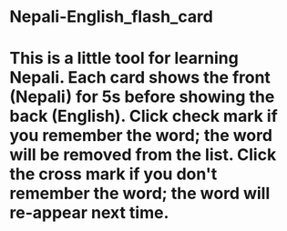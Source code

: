 # Nepali-English_flash_card
# This is a little tool for learning Nepali. Each card shows the front (Nepali) for 5s before showing the back (English). Click check mark if you remember the word; the word will be removed from the list. Click the cross mark if you don't remember the word; the word will re-appear next time. 
